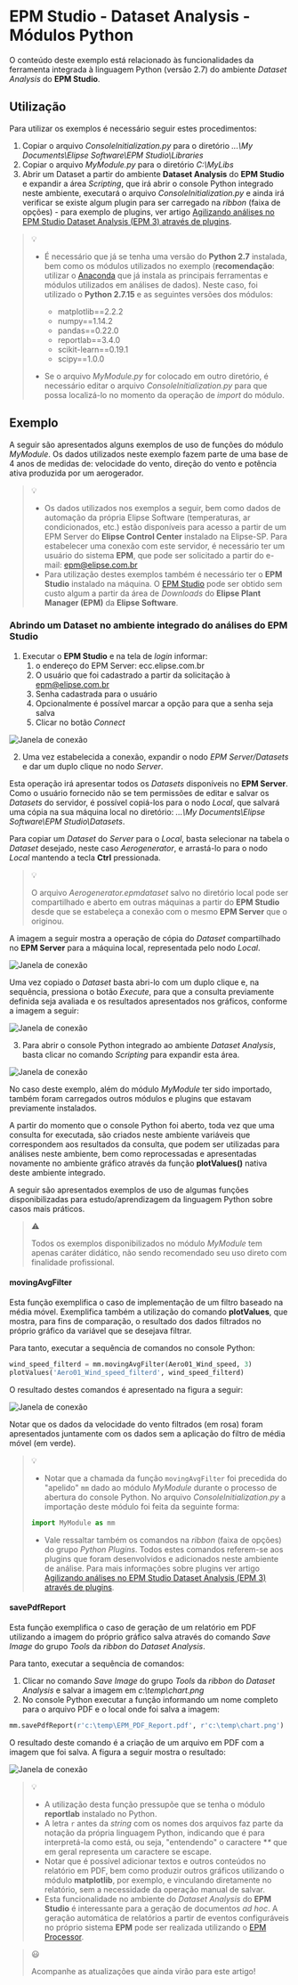 # EPM Studio - Dataset Analysis - Módulos Python 

O conteúdo deste exemplo está relacionado às funcionalidades da ferramenta integrada à linguagem Python (versão 2.7) do ambiente *Dataset Analysis* do **EPM Studio**.

 ## Utilização

 Para utilizar os exemplos é necessário seguir estes procedimentos:
1. Copiar o arquivo *ConsoleInitialization.py* para o diretório *...\My Documents\Elipse Software\EPM Studio\Libraries*
2. Copiar o arquivo *MyModule.py* para o diretório *C:\MyLibs*
3. Abrir um Dataset a partir do ambiente **Dataset Analysis** do **EPM Studio** e expandir a área *Scripting*, que irá abrir o console Python integrado neste ambiente, executará o arquivo *ConsoleInitialization.py* e ainda irá verificar se existe algum plugin para ser carregado na *ribbon* (faixa de opções) - para exemplo de plugins, ver artigo [Agilizando análises no EPM Studio Dataset Analysis (EPM 3) através de plugins](https://github.com/elipsesoftware/epmstudio/tree/master/KB5435).

> :bulb:
>
> * É necessário que já se tenha uma versão do **Python 2.7** instalada, bem como os módulos utilizados no exemplo (**recomendação**: utilizar o [Anaconda](https://anaconda.org) que já instala as principais ferramentas e módulos utilizados em análises de dados). Neste caso, foi utilizado o **Python 2.7.15** e as seguintes versões dos módulos:
>
>    * matplotlib==2.2.2
>    * numpy==1.14.2
>    * pandas==0.22.0
>    * reportlab==3.4.0
>    * scikit-learn==0.19.1
>    * scipy==1.0.0
> * Se o arquivo *MyModule.py* for colocado em outro diretório, é necessário editar o arquivo *ConsoleInitialization.py* para que possa localizá-lo no momento da operação de *import* do módulo.

## Exemplo

A seguir são apresentados alguns exemplos de uso de funções do módulo *MyModule*. Os dados utilizados neste exemplo fazem parte de uma base de 4 anos de medidas de: velocidade do vento, direção do vento e potência ativa produzida por um aerogerador.

> :bulb:
>
> * Os dados utilizados nos exemplos a seguir, bem como dados de automação da própria Elipse Software (temperaturas, ar condicionados, etc.) estão disponíveis para acesso a partir de um EPM Server do **Elipse Control Center** instalado na Elipse-SP. Para estabelecer uma conexão com este servidor, é necessário ter um usuário do sistema **EPM**, que pode ser solicitado a partir do e-mail: epm@elipse.com.br
> * Para utilização destes exemplos também é necessário ter o **EPM Studio** instalado na máquina. O [EPM Studio](https://www.elipse.com.br/downloads/?cat=65&key=&language=ptbr) pode ser obtido sem custo algum a partir da área de *Downloads* do **Elipse Plant Manager (EPM)** da **Elipse Software**.

### Abrindo um Dataset no ambiente integrado do análises do EPM Studio

1. Executar o **EPM Studio** e na tela de *login* informar:
    1. o endereço do EPM Server: ecc.elipse.com.br
    2. O usuário que foi cadastrado a partir da solicitação à epm@elipse.com.br
    3. Senha cadastrada para o usuário
    4. Opcionalmente é possível marcar a opção para que a senha seja salva
    5. Clicar no botão *Connect*

![Janela de conexão](images/mymodule_01.PNG)

2. Uma vez estabelecida a conexão, expandir o nodo *EPM Server/Datasets* e dar um duplo clique no nodo *Server*.

Esta operação irá apresentar todos os *Datasets* disponíveis no **EPM Server**. Como o usuário fornecido não se tem permissões de editar e salvar os *Datasets* do servidor, é possível copiá-los para o nodo *Local*, que salvará uma cópia na sua máquina local no diretório: *...\My Documents\Elipse Software\EPM Studio\Datasets*.

Para copiar um *Dataset* do *Server* para o *Local*, basta selecionar na tabela o *Dataset* desejado, neste caso *Aerogenerator*, e arrastá-lo para o nodo *Local* mantendo a tecla **Ctrl** pressionada.

> :bulb:
>
> O arquivo *Aerogenerator.epmdataset* salvo no diretório local pode ser compartilhado e aberto em outras máquinas a partir do **EPM Studio** desde que se estabeleça a conexão com o mesmo **EPM Server** que o originou.

A imagem a seguir mostra a operação de cópia do *Dataset* compartilhado no **EPM Server** para a máquina local, representada pelo nodo *Local*.

![Janela de conexão](images/mymodule_02.PNG)

Uma vez copiado o *Dataset* basta abri-lo com um duplo clique e, na sequência, pressiona o botão *Execute*, para que a consulta previamente definida seja avaliada e os resultados apresentados nos gráficos, conforme a imagem a seguir:

![Janela de conexão](images/mymodule_03.PNG)

3. Para abrir o console Python integrado ao ambiente *Dataset Analysis*, basta clicar no comando *Scripting* para expandir esta área.

![Janela de conexão](images/mymodule_04.PNG)

No caso deste exemplo, além do módulo *MyModule* ter sido importado, também foram carregados outros módulos e plugins que estavam previamente instalados.

A partir do momento que o console Python foi aberto, toda vez que uma consulta for executada, são criados neste ambiente variáveis que correspondem aos resultados da consulta, que podem ser utilizadas para análises neste ambiente, bem como reprocessadas e apresentadas novamente no ambiente gráfico através da função **plotValues()** nativa deste ambiente integrado.

A seguir são apresentados exemplos de uso de algumas funções disponibilizadas para estudo/aprendizagem da linguagem Python sobre casos mais práticos.

> :warning:
>
> Todos os exemplos disponibilizados no módulo *MyModule* tem apenas caráter didático, não sendo recomendado seu uso direto com finalidade profissional.

#### movingAvgFilter

Esta função exemplifica o caso de implementação de um filtro baseado na média móvel. Exemplifica também a utilização do comando **plotValues**, que mostra, para fins de comparação, o resultado dos dados filtrados no próprio gráfico da variável que se desejava filtrar.

Para tanto, executar a sequência de comandos no console Python:

``` python
wind_speed_filterd = mm.movingAvgFilter(Aero01_Wind_speed, 3)
plotValues('Aero01_Wind_speed_filterd', wind_speed_filterd)
```
O resultado destes comandos é apresentado na figura a seguir:

![Janela de conexão](images/mymodule_05.PNG)

Notar que os dados da velocidade do vento filtrados (em rosa) foram apresentados juntamente com os dados sem a aplicação do filtro de média móvel (em verde).

> :bulb:
>
> * Notar que a chamada da função `movingAvgFilter` foi precedida do "apelido" `mm` dado ao módulo *MyModule* durante o processo de abertura do console Python. No arquivo *ConsoleInitialization.py* a importação deste módulo foi feita da seguinte forma:
> ``` python
> import MyModule as mm
> ```
> * Vale ressaltar também os comandos na *ribbon* (faixa de opções) do grupo *Python Plugins*. Todos estes comandos referem-se aos plugins que foram desenvolvidos e adicionados neste ambiente de análise. Para mais informações sobre plugins ver artigo [Agilizando análises no EPM Studio Dataset Analysis (EPM 3) através de plugins](https://github.com/elipsesoftware/epmstudio/tree/master/KB5435).


#### savePdfReport

Esta função exemplifica o caso de geração de um relatório em PDF utilizando a imagem do próprio gráfico salva através do comando *Save Image* do grupo *Tools* da *ribbon* do *Dataset Analysis*.

Para tanto, executar a sequência de comandos:
1. Clicar no comando *Save Image* do grupo *Tools* da *ribbon* do *Dataset Analysis* e salvar a imagem em *c:\temp\chart.png*
2. No console Python executar a função informando um nome completo para o arquivo PDF e o local onde foi salva a imagem:

``` python
mm.savePdfReport(r'c:\temp\EPM_PDF_Report.pdf', r'c:\temp\chart.png')
```
O resultado deste comando é a criação de um arquivo em PDF com a imagem que foi salva. A figura a seguir mostra o resultado:

![Janela de conexão](images/mymodule_06.PNG)

> :bulb:
>
> * A utilização desta função pressupõe que se tenha o módulo **reportlab** instalado no Python.
> * A letra `r` antes da *string* com os nomes dos arquivos faz parte da notação da própria linguagem Python, indicando que é para interpretá-la como está, ou seja, "entendendo" o caractere **\** que em geral representa um caractere se escape.
> * Notar que é possível adicionar textos e outros conteúdos no relatório em PDF, bem como produzir outros gráficos utilizando o módulo **matplotlib**, por exemplo, e vinculando diretamente no relatório, sem a necessidade da operação manual de salvar.
> * Esta funcionalidade no ambiente do *Dataset Analysis* do **EPM Studio** é interessante para a geração de documentos *ad hoc*. A geração automática de relatórios a partir de eventos configuráveis no próprio sistema **EPM** pode ser realizada utilizando o [EPM Processor](https://www.elipse.com.br/produto/elipse-plant-manager).



> :smiley:
>
> Acompanhe as atualizações que ainda virão para este artigo!
